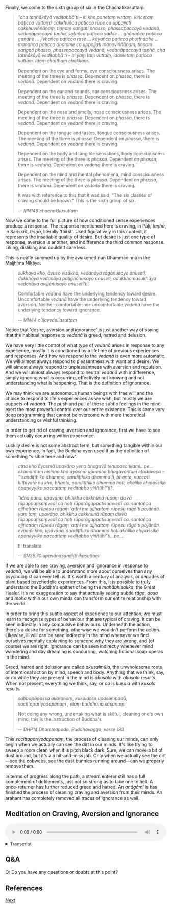 Finally, we come to the sixth group of six in the Chachakkasuttaṃ.

> *"cha taṇhākāyā veditabbā’ti – iti kho panetaṃ vuttaṃ. kiñcetaṃ paṭicca vuttaṃ? cakkhuñca paṭicca rūpe ca uppajjati cakkhuviññāṇaṃ, tiṇṇaṃ saṅgati phasso, phassapaccayā vedanā, vedanāpaccayā taṇhā, sotañca paṭicca sadde ... ghānañca paṭicca gandhe … jivhañca paṭicca rase … kāyañca paṭicca phoṭṭhabbe ... manañca paṭicca dhamme ca uppajjati manoviññāṇaṃ, tiṇṇaṃ saṅgati phasso, phassapaccayā vedanā, vedanāpaccayā taṇhā. cha taṇhākāyā veditabbā’ti – iti yaṃ taṃ vuttaṃ, idametaṃ paṭicca vuttaṃ. idaṃ chaṭṭhaṃ chakkaṃ.* 
> 
> Dependent on the eye and forms, eye consciousness arises. The meeting of the three is *phassa*. Dependent on *phassa*, there is *vedanā*. Dependent on *vedanā* there is craving.
> 
> Dependent on the ear and sounds, ear consciousness arises. The meeting of the three is *phassa*. Dependent on *phassa*, there is *vedanā*. Dependent on *vedanā* there is craving.
> 
> Dependent on the nose and smells, nose consciousness arises. The meeting of the three is *phassa*. Dependent on *phassa*, there is *vedanā*. Dependent on *vedanā* there is craving.
> 
> Dependent on the tongue and tastes, tongue consciousness arises. The meeting of the three is *phassa*. Dependent on *phassa*, there is *vedanā*. Dependent on *vedanā* there is craving.
> 
> Dependent on the body and tangible sensations, body consciousness arises. The meeting of the three is *phassa*. Dependent on *phassa*, there is *vedanā*. Dependent on *vedanā* there is craving.
> 
> Dependent on the mind and mental phenomena, mind consciousness arises. The meeting of the three is *phassa*. Dependent on *phassa*, there is *vedanā*. Dependent on *vedanā* there is craving.
> 
> It was with reference to this that it was said, "The six classes of craving should be known." This is the sixth group of six.
> 
> -- *MN148 chachakkasuttaṃ*

Now we come to the full picture of how conditioned sense experiences produce a response. The response mentioned here is craving, in Pāḷi, *taṇhā*, in Sanskrit, *tṛṣṇā*, literally 'thirst'. Used figuratively in this context, it represents the insatiable quality of desire. But desire is just one type of response, aversion is another, and indifference the third common response. Liking, disliking and couldn't care less.

This is neatly summed up by the awakened nun Dhammadinnā in the Majjhima Nikāya.

> *sukhāya kho, āvuso visākha, vedanāya rāgānusayo anuseti, dukkhāya vedanāya paṭighānusayo anuseti, adukkhamasukhāya vedanāya avijjānusayo anusetī'ti.* 
> 
> Comfortable *vedanā* have the underlying tendency toward desire. Uncomfortable *vedanā* have the underlying tendency toward aversion. Neither-comfortable-nor-uncomfortable *vedanā* have the underlying tendency toward ignorance.
> 
> -- *MN44 cūḷavedallasuttaṃ*

Notice that 'desire, aversion and ignorance' is just another way of saying that the habitual response to *vedanā* is greed, hatred and delusion.

We have very little control of what type of *vedanā* arises in response to any experience, mostly it is conditioned by a lifetime of previous experiences and responses. And how we respond to the *vedanā* is even more automatic. We will almost always respond to pleasantness with want and desire. We will almost always respond to unpleasantness with aversion and repulsion. And we will almost always respond to neutral *vedanā* with indifference, simply ignoring what is occurring, effectively not knowing and not understanding what is happening. That is the definition of ignorance.

We may think we are autonomous human beings with free will and the choice to respond to life's experiences as we wish, but mostly we are puppets of *vedanā*. The push and pull of these subtle feelings in the mind exert the most powerful control over our entire existence. This is some very deep programming that cannot be overcome with mere theoretical understanding or wishful thinking.

In order to get rid of craving, aversion and ignorance, first we have to see them actually occurring within experience.

Luckily desire is not some abstract term, but something tangible within our own experience. In fact, the Buddha even used it as the definition of something "visible here and now".

> *atha kho āyasmā upavāṇo yena bhagavā tenupasaṅkami…pe… ekamantaṃ nisinno kho āyasmā upavāṇo bhagavantaṃ etadavoca – "‘sandiṭṭhiko dhammo, sandiṭṭhiko dhammo’ti, bhante, vuccati. kittāvatā nu kho, bhante, sandiṭṭhiko dhammo hoti, akāliko ehipassiko opaneyyiko paccattaṃ veditabbo viññūhī"ti?*
> 
> *"idha pana, upavāṇa, bhikkhu cakkhunā rūpaṃ disvā rūpappaṭisaṃvedī ca hoti rūparāgappaṭisaṃvedī ca. santañca ajjhattaṃ rūpesu rāgaṃ ‘atthi me ajjhattaṃ rūpesu rāgo’ti pajānāti. yaṃ taṃ, upavāṇa, bhikkhu cakkhunā rūpaṃ disvā rūpappaṭisaṃvedī ca hoti rūparāgappaṭisaṃvedī ca. santañca ajjhattaṃ rūpesu rāgaṃ ‘atthi me ajjhattaṃ rūpesu rāgo’ti pajānāti. evampi kho, upavāṇa, sandiṭṭhiko dhammo hoti akāliko ehipassiko opaneyyiko paccattaṃ veditabbo viññūhī"ti…pe….*
> 
> !!! translate
> 
> -- *SN35.70 upavāṇasandiṭṭhikasuttaṃ*

If we are able to see craving, aversion and ignorance in response to *vedanā*, we will be able to understand more about ourselves than any psychologist can ever tell us. It's worth a century of analysis, or decades of plant based psychedelic experiences. From this, it is possible to truly understand the Buddha's epithet of being the *mahābhisakka*, the Great Healer. It's no exaggeration to say that actually seeing subtle *rāga*, *dosa* and *moha* within our own minds can transform our entire relationship with the world.

In order to bring this subtle aspect of experience to our attention, we must learn to recognise types of behaviour that are typical of craving. It can be seen indirectly in any compulsive behaviours. Underneath the action, there's a desire for something, otherwise we wouldn't perform the action. Likewise, ill will can be seen indirectly in the mind whenever we find ourselves mentally explaining to someone why they are wrong, and (of course) we are right. Ignorance can be seen indirectly whenever mind wandering and day dreaming is concurring, watching fictional soap operas in the mind.

Greed, hatred and delusion are called *akusalmūla*, the unwholesome roots of intentional action by mind, speech and body. Anything that we think, say, or do while they are present in the mind is *akusala* with *akusala* results. When not present, everything we think, say, or do is *kusala* with *kusala* results.

> *sabbapāpassa akaraṇaṃ, kusalassa upasampadā,*
> *sacittapariyodapanaṃ , etaṃ buddhāna sāsanaṃ.*
> 
> Not doing any wrong,
> undertaking what is skilful,
> cleaning one's own mind,
> this is the instruction of Buddha's
> 
> -- *DHP14 Dhammapada, Buddhavagga, verse 183*

This *sacittapariyodapanaṃ*, the process of cleaning our minds, can only begin when we actually can see the dirt in our minds. It's like trying to sweep a room clean when it is pitch black dark. Sure, we can move a bit of dust around, but it's a a hit-and-miss job. Only when we actually see the dirt—see the cobwebs, see the dust bunnies running around—can we properly remove them.

In terms of progress along the path, a stream enterer still has a full complement of defilements, just not so strong as to take one to hell. A once-returner has further reduced greed and hatred. An *anāgāmī* is has finished the process of cleaning craving and aversion from their minds. An arahant has completely removed all traces of ignorance as well.
## Meditation on Craving, Aversion and Ignorance


<audio controls style="width: 100%; max-width: 600px;">
    <source src="assets/audio/05-06-craving-aversion-and-ignorance.mp3" type="audio/mpeg">
</audio>



<details>
<summary>Transcript</summary>

Craving, aversion and ignorance are not abstract concepts which need to be understood in theory, but very real, ever-present mental qualities that must be recognized within the mind, seen in real-time, before there is any hope of removing them or escape from them. 

So let's look for these things within our own minds. Working systematically, we will go through the fields of the eye, the ear, the body and the mind, knowing each experience, knowing the *vedanā*, then watching to see how the mind responds to that *vedanā*. 

---
Open your eyes if they are closed, and give your full attention to whatever you are seeing. 

With each experience of seeing, there is an associated *vedanā*.

Recognise which type of *vedanā* is occurring in response to the experience, either pleasant, unpleasant or neutral. 

Watch carefully, right there, how your mind is responding to *vedanā*.

The habitual response to pleasant *vedanā* is attraction, there is the tendency towards liking, being happy with, wanting more, desiring, craving, attaching, loving what's happening. 

Watch carefully, right there, how your mind is responding to *vedanā*.

The habitual response to unpleasant *vedanā* is repulsion, there is the tendency towards pushing away, resistance, aversion, not wanting, disliking, hating what's happening.

Watch carefully, right there, how your mind is responding to *vedanā*.

The habitual response to neutral *vedanā* is to ignore, there is the tendency towards being indifferent, being disinterested, passing over, not knowing, not wanting to know, being unaware, not giving any importance, non-comprehension of what's happening. 

Watch carefully, right there, how your mind is responding to *vedanā*.

Right now, it's enough merely to recognise the pull towards the pleasant, the push away from the unpleasant, and ignoring the neutral. 

Keep working like this: 

1. following experience
2. recognising the *vedanā*
3. watching the habitual response to *vedanā*. 

---
Close your eyes, open your ears, and give your full attention to whatever you are hearing. 

With each experience of hearing sounds, there is an associated *vedanā*.

Recognise which type of *vedanā* is occurring in response to hearing, either pleasant, unpleasant or neutral. 

Watch carefully, right there, how your mind is responding to *vedanā*.

The habitual response to pleasant *vedanā* is attraction, there is the tendency towards liking, being happy with, wanting more, desiring, craving, attaching, loving what's happening. 

Watch carefully, right there, how your mind is responding to *vedanā*.

The habitual response to unpleasant *vedanā* is repulsion, there is the tendency towards pushing away, resistance, aversion, not wanting, disliking, hating what's happening.

Watch carefully, right there, how your mind is responding to *vedanā*.

The habitual response to neutral *vedanā* is to ignore, there is the tendency towards being indifferent, being disinterested, passing over, not knowing, not wanting to know, being unaware, not giving any importance, non-comprehension of what's happening. 

Watch carefully, right there, how your mind is responding to *vedanā*.

Right now, it's enough merely to recognise the pull towards the pleasant, the push away from the unpleasant, and ignoring the neutral. 

Keep working like this: 

1. following experience
2. recognising the *vedanā*
3. watching the habitual response to *vedanā*.

---
Give your full attention to whatever physical sensations you are feeling.

With each experience of physical sensation, there is an associated *vedanā*.

Recognise which type of *vedanā* is occurring in response to feeling physical sensation, either pleasant, unpleasant or neutral. 

Watch carefully, right there, how your mind is responding to *vedanā*.

The habitual response to pleasant *vedanā* is attraction, there is the tendency towards liking, being happy with, wanting more, desiring, craving, attaching, loving what's happening. 

Watch carefully, right there, how your mind is responding to *vedanā*.

The habitual response to unpleasant *vedanā* is repulsion, there is the tendency towards pushing away, resistance, aversion, not wanting, disliking, hating what's happening.

Watch carefully, right there, how your mind is responding to *vedanā*.

The habitual response to neutral *vedanā* is to ignore, there is the tendency towards being indifferent, being disinterested, passing over, not knowing, not wanting to know, being unaware, not giving any importance, non-comprehension of what's happening. 

Watch carefully, right there, how your mind is responding to *vedanā*.

Right now, it's enough merely to recognise the pull towards the pleasant, the push away from the unpleasant, and ignoring the neutral. 

Keep working like this: 

1. following experience
2. recognising the *vedanā*
3. watching the habitual response to *vedanā*. 

---
Give your full attention to whatever mental phenomena you are experiencing.

With each mental experience, there is an associated *vedanā*.

Recognise which type of *vedanā* is occurring in response the experience, either pleasant, unpleasant or neutral. 

Watch carefully, right there, how your mind is responding to *vedanā*.

The habitual response to pleasant *vedanā* is attraction, there is the tendency towards liking, being happy with, wanting more, desiring, craving, attaching, loving what's happening. 

Watch carefully, right there, how your mind is responding to *vedanā*.

The habitual response to unpleasant *vedanā* is repulsion, there is the tendency towards pushing away, resistance, aversion, not wanting, disliking, hating what's happening.

Watch carefully, right there, how your mind is responding to *vedanā*.

The habitual response to neutral *vedanā* is to ignore, there is the tendency towards being indifferent, being disinterested, passing over, not knowing, not wanting to know, being unaware, not giving any importance, non-comprehension of what's happening. 

Watch carefully, right there, how your mind is responding to *vedanā*.

Right now, it's enough merely to recognise the pull towards the pleasant, the push away from the unpleasant, and ignoring the neutral. 

Keep working like this: 

1. following experience
2. recognising the *vedanā*
3. watching the habitual response to *vedanā*. 

---
Come back to open awareness, and give your full attention to whatever you are experiencing.

With each experience, there is an associated *vedanā*.

Recognise which type of *vedanā* is occurring in response the experience, either pleasant, unpleasant or neutral. 

Watch carefully, right there, how your mind is responding to *vedanā*.

The habitual response to pleasant *vedanā* is attraction, there is the tendency towards liking, being happy with, wanting more, desiring, craving, attaching, loving what's happening. 

Watch carefully, right there, how your mind is responding to *vedanā*.

The habitual response to unpleasant *vedanā* is repulsion, there is the tendency towards pushing away, resistance, aversion, not wanting, disliking, hating what's happening.

Watch carefully, right there, how your mind is responding to *vedanā*.

The habitual response to neutral *vedanā* is to ignore, there is the tendency towards being indifferent, being disinterested, passing over, not knowing, not wanting to know, being unaware, not giving any importance, non-comprehension of what's happening. 

Watch carefully, right there, how your mind is responding to *vedanā*.

Right now, it's enough merely to recognise the pull towards the pleasant, the push away from the unpleasant, and ignoring the neutral. 

Keep working like this: 

1. following experience
2. recognising the *vedanā*
3. watching the habitual response to *vedanā*. 

These responses to *vedanā* are so subtle, so deeply ingrained, and yet so common, that it makes them difficult to see, unless you pay careful attention. 


</details>


## Q&A

Q: Do you have any questions or doubts at this point?

## References


<a href="5.7. Cultivating Equanimity.html">Next</a>

